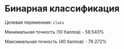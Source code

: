 # Бинарная классификация
Целевая переменная: `class`

Минимальная точность (10 баллов) - 58.543%

Максимальная точность (40 баллов) - 79.272%
        